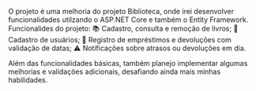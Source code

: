 O projeto é uma melhoria do projeto Biblioteca, onde irei desenvolver funcionalidades utilzando o ASP.NET Core e também o Entity Framework.
Funcionalides do projeto:
📚 Cadastro, consulta e remoção de livros; 
👤 Cadastro de usuários; 
📅 Registro de empréstimos e devoluções com validação de datas; 
⚠️ Notificações sobre atrasos ou devoluções em dia.

Além das funcionalidades básicas, também planejo implementar algumas melhorias e validações adicionais, desafiando ainda mais minhas habilidades.
